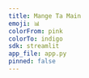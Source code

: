 ```yaml
---
title: Mange Ta Main
emoji: 📊
colorFrom: pink
colorTo: indigo
sdk: streamlit
app_file: app.py
pinned: false
---
```

